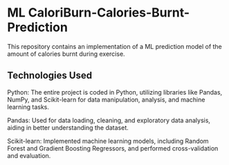 # ML CaloriBurn-Calories-Burnt-Prediction

This repository contains an implementation of a ML prediction model of the amount of calories burnt during exercise.

## Technologies Used
Python: The entire project is coded in Python, utilizing libraries like Pandas, NumPy, and Scikit-learn for data manipulation, analysis, and machine learning tasks.

Pandas: Used for data loading, cleaning, and exploratory data analysis, aiding in better understanding the dataset.

Scikit-learn: Implemented machine learning models, including Random Forest and Gradient Boosting Regressors, and performed cross-validation and evaluation.


